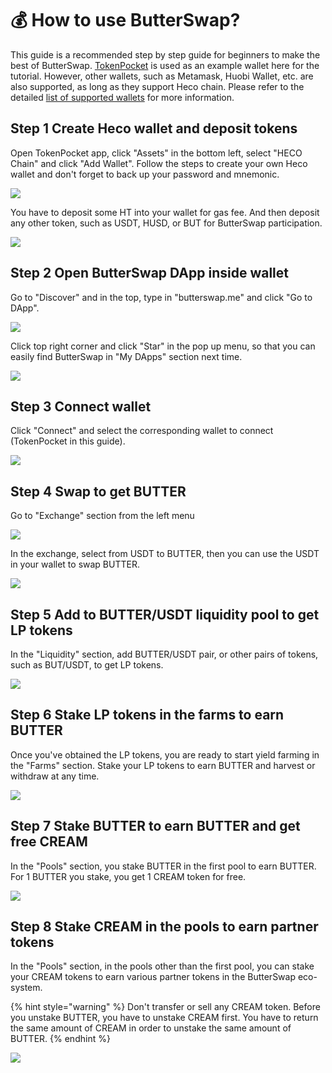 # 💰 How to use ButterSwap?

This guide is a recommended step by step guide for beginners to make the best of ButterSwap. [TokenPocket](https://www.tokenpocket.pro/) is used as an example wallet here for the tutorial. However, other wallets, such as Metamask, Huobi Wallet, etc. are also supported, as long as they support Heco chain. Please refer to the detailed [list of supported wallets](https://www.hecochain.com/en-us/wallet) for more information.

## Step 1 Create Heco wallet and deposit tokens

Open TokenPocket app, click "Assets" in the bottom left, select "HECO Chain" and click "Add Wallet". Follow the steps to create your own Heco wallet and don't forget to back up your password and mnemonic.

![](../.gitbook/assets/7dd01428408969dc700835ce861d7e67.png)

You have to deposit some HT into your wallet for gas fee. And then deposit any other token, such as USDT, HUSD, or BUT for ButterSwap participation.

![](../.gitbook/assets/61256898b01786e593664e8192aca7dd.png)

## Step 2 Open ButterSwap DApp inside wallet

Go to "Discover" and in the top, type in "butterswap.me" and click "Go to DApp".

![](../.gitbook/assets/714502f6-f1de-47ce-bac6-468f6b0c912c.png)

Click top right corner and click "Star" in the pop up menu, so that you can easily find ButterSwap in "My DApps" section next time.

![](../.gitbook/assets/50253d55-f767-4844-9e33-40c5d8bf68b7.png)

## Step 3 Connect wallet

Click "Connect" and select the corresponding wallet to connect \(TokenPocket in this guide\).

![](../.gitbook/assets/889cbec6-e7e3-43c9-a876-2acaef19cae2.png)

## Step 4 Swap to get BUTTER

Go to "Exchange" section from the left menu

![](../.gitbook/assets/qq20210603-175013.png)

In the exchange, select from USDT to BUTTER, then you can use the USDT in your wallet to swap BUTTER.

![](../.gitbook/assets/qq20210603-181441-2x.png)

## Step 5 Add to BUTTER/USDT liquidity pool to get LP tokens

In the "Liquidity" section, add BUTTER/USDT pair, or other pairs of tokens, such as BUT/USDT, to get LP tokens.

![](../.gitbook/assets/qq20210603-182511-2x.png)

## Step 6 Stake LP tokens in the farms to earn BUTTER

Once you've obtained the LP tokens, you are ready to start yield farming in the "Farms" section. Stake your LP tokens to earn BUTTER and harvest or withdraw at any time.

![](../.gitbook/assets/qq20210603-182939-2x.png)



## Step 7 Stake BUTTER to earn BUTTER and get free CREAM

In the "Pools" section, you stake BUTTER in the first pool to earn BUTTER. For 1 BUTTER you stake, you get 1 CREAM token for free.

![](../.gitbook/assets/qq20210603-183325-2x.png)

## Step 8 Stake CREAM in the pools to earn partner tokens

In the "Pools" section, in the pools other than the first pool, you can stake your CREAM tokens to earn various partner tokens in the ButterSwap eco-system. 

{% hint style="warning" %}
Don't transfer or sell any CREAM token. Before you unstake BUTTER, you have to unstake CREAM first. You have to return the same amount of CREAM in order to unstake the same amount of BUTTER. 
{% endhint %}

![](../.gitbook/assets/qq20210603-183348-2x.png)






